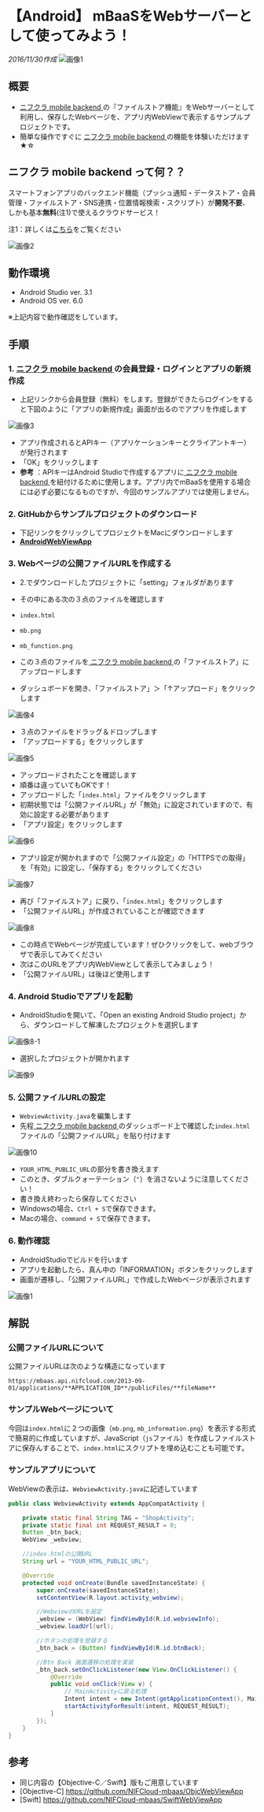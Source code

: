 # 【Android】 mBaaSをWebサーバーとして使ってみよう！
_2016/11/30作成_
![画像1](/readme-img/001.png)

## 概要
* [ ニフクラ mobile backend ](https://mbaas.nifcloud.com/)の『ファイルストア機能』をWebサーバーとして利用し、保存したWebページを、アプリ内WebViewで表示するサンプルプロジェクトです。
* 簡単な操作ですぐに [ ニフクラ mobile backend ](https://mbaas.nifcloud.com/)の機能を体験いただけます★☆

##  ニフクラ mobile backend って何？？
スマートフォンアプリのバックエンド機能（プッシュ通知・データストア・会員管理・ファイルストア・SNS連携・位置情報検索・スクリプト）が**開発不要**、しかも基本**無料**(注1)で使えるクラウドサービス！

注1：詳しくは[こちら](https://mbaas.nifcloud.com/price.htm)をご覧ください

![画像2](/readme-img/002.png)

## 動作環境

* Android Studio ver. 3.1
* Android OS ver. 6.0

※上記内容で動作確認をしています。

## 手順
### 1. [ ニフクラ mobile backend ](https://mbaas.nifcloud.com/)の会員登録・ログインとアプリの新規作成
* 上記リンクから会員登録（無料）をします。登録ができたらログインをすると下図のように「アプリの新規作成」画面が出るのでアプリを作成します

![画像3](/readme-img/003.png)

* アプリ作成されるとAPIキー（アプリケーションキーとクライアントキー）が発行されます
* 「OK」をクリックします
 * **参考** ：APIキーはAndroid Studioで作成するアプリに[ ニフクラ mobile backend ](https://mbaas.nifcloud.com/)を紐付けるために使用します。アプリ内でmBaaSを使用する場合には必ず必要になるものですが、今回のサンプルアプリでは使用しません。

### 2. GitHubからサンプルプロジェクトのダウンロード
* 下記リンクをクリックしてプロジェクトをMacにダウンロードします
 * __[AndroidWebViewApp](https://github.com/ncmbadmin/AndroidWebViewApp/archive/master.zip)__

### 3. Webページの公開ファイルURLを作成する
* 2.でダウンロードしたプロジェクトに「setting」フォルダがあります
* その中にある次の３点のファイルを確認します
 * `index.html`
 * `mb.png`
 * `mb_function.png`

* この３点のファイルを[ ニフクラ mobile backend ](https://mbaas.nifcloud.com/)の「ファイルストア」にアップロードします
* ダッシュボードを開き、「ファイルストア」＞「↑アップロード」をクリックします

![画像4](/readme-img/004.png)

* ３点のファイルをドラッグ＆ドロップします
* 「アップロードする」をクリックします

![画像5](/readme-img/005.png)

* アップロードされたことを確認します
 * 順番は違っていてもOKです！
* アップロードした「`index.html`」ファイルをクリックします
* 初期状態では「公開ファイルURL」が「無効」に設定されていますので、有効に設定する必要があります
* 「アプリ設定」をクリックします

![画像6](/readme-img/006.png)

* アプリ設定が開かれますので「公開ファイル設定」の「HTTPSでの取得」を「有効」に設定し、「保存する」をクリックしてください

![画像7](/readme-img/007.png)

* 再び「ファイルストア」に戻り、「`index.html`」をクリックします
* 「公開ファイルURL」が作成されていることが確認できます

![画像8](/readme-img/008.png)

* この時点でWebページが完成しています！ぜひクリックをして、webブラウザで表示してみてください
* 次はこのURLをアプリ内WebViewとして表示してみましょう！
 * 「公開ファイルURL」は後ほど使用します

### 4. Android Studioでアプリを起動

* AndroidStudioを開いて、「Open an existing Android Studio project」から、ダウンロードして解凍したプロジェクトを選択します

![画像8-1](/readme-img/android_project_open.png)

* 選択したプロジェクトが開かれます

![画像9](/readme-img/009.png)

### 5. 公開ファイルURLの設定
* `WebviewActivity.java`を編集します
* 先程[ ニフクラ mobile backend ](https://mbaas.nifcloud.com/)のダッシュボード上で確認した`index.html`ファイルの「公開ファイルURL」を貼り付けます

![画像10](/readme-img/010.png)

* `YOUR_HTML_PUBLIC_URL`の部分を書き換えます
 * このとき、ダブルクォーテーション（`"`）を消さないように注意してください！
* 書き換え終わったら保存してください
 * Windowsの場合、`Ctrl + S`で保存できます。
 * Macの場合、`command + S`で保存できます。

### 6. 動作確認
* AndroidStudioでビルドを行います
* アプリを起動したら、真ん中の「INFORMATION」ボタンをクリックします
* 画面が遷移し、「公開ファイルURL」で作成したWebページが表示されます

![画像1](/readme-img/001.png)

## 解説
### 公開ファイルURLについて
公開ファイルURLは次のような構造になっています

```
https://mbaas.api.nifcloud.com/2013-09-01/applications/**APPLICATION_ID**/publicFiles/**fileName**
```

### サンプルWebページについて
今回は`index.html`に２つの画像（`mb.png`, `mb_information.png`）を表示する形式で簡易的に作成していますが、JavaScript（`js`ファイル）を作成しファイルストアに保存んすることで、`index.html`にスクリプトを埋め込むことも可能です。

### サンプルアプリについて
WebViewの表示は、`WebviewActivity.java`に記述しています

```java
public class WebviewActivity extends AppCompatActivity {

    private static final String TAG = "ShopActivity";
    private static final int REQUEST_RESULT = 0;
    Button _btn_back;
    WebView _webview;

    //index.htmlの公開URL
    String url = "YOUR_HTML_PUBLIC_URL";

    @Override
    protected void onCreate(Bundle savedInstanceState) {
        super.onCreate(savedInstanceState);
        setContentView(R.layout.activity_webview);

        //WebviewのURLを設定
        _webview = (WebView) findViewById(R.id.webviewInfo);
        _webview.loadUrl(url);

        //ボタンの処理を登録する
        _btn_back = (Button) findViewById(R.id.btnBack);

        //Btn Back 画面遷移の処理を実装
        _btn_back.setOnClickListener(new View.OnClickListener() {
            @Override
            public void onClick(View v) {
                // MainActivityに戻る処理
                Intent intent = new Intent(getApplicationContext(), MainActivity.class);
                startActivityForResult(intent, REQUEST_RESULT);
            }
        });
    }
}
```

## 参考
* 同じ内容の【Objective-C／Swift】版もご用意しています
 * [Objective-C]
  https://github.com/NIFCloud-mbaas/ObjcWebViewApp
 * [Swift]  https://github.com/NIFCloud-mbaas/SwiftWebViewApp
